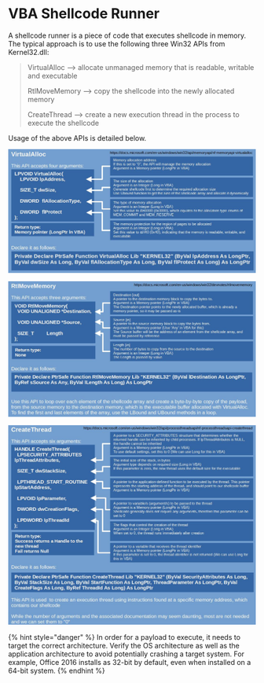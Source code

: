 # VBA Shellcode Runner

A shellcode runner is a piece of code that executes shellcode in memory. The typical approach is to use the following three Win32 APIs from Kernel32.dll:&#x20;

> VirtualAlloc --> allocate unmanaged memory that is readable, writable and executable
>
> RtlMoveMemory --> copy the shellcode into the newly allocated memory
>
> CreateThread --> create a new execution thread in the process to execute the shellcode

Usage of the above APIs is detailed below.

![](../../.gitbook/assets/virtualalloc.JPG)

![](../../.gitbook/assets/rtlmovememory.JPG)

![](../../.gitbook/assets/createthread.JPG)

{% hint style="danger" %}
In order for a payload to execute, it needs to target the correct architecture. Verify the OS architecture as well as the application architecture to avoid potentially crashing a target system. For example, Office 2016 installs as 32-bit by default, even when installed on a 64-bit system.
{% endhint %}





